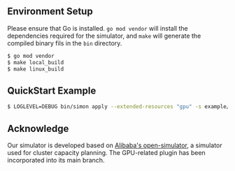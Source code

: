 ## Environment Setup

Please ensure that Go is installed. `go mod vendor` will install the dependencies required for the simulator, and `make` will generate the compiled binary fils in the `bin` directory.

```bash
$ go mod vendor
$ make local_build
$ make linux_build
```

## QuickStart Example

```bash
$ LOGLEVEL=DEBUG bin/simon apply --extended-resources "gpu" -s example/yuyuan_test/scheduler-config-yuyuan-test.yaml -f example/yuyuan_test/paib-config-yuyuan-test.yaml
```

## Acknowledge

Our simulator is developed based on [Alibaba's open-simulator](https://github.com/alibaba/open-simulator), a simulator used for cluster capacity planning. 
The GPU-related plugin has been incorporated into its main branch.